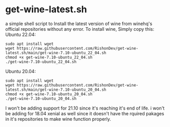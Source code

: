 # get-wine-latest.sh
a simple shell script to Install the latest version of wine from winehq's official repositories without any error.
To install wine, Simply copy this:
Ubuntu 22.04:
```
sudo apt install wget
wget https://raw.githubusercontent.com/RishonDev/get-wine-latest.sh/main/get-wine-7.10-ubuntu_22_04.sh
chmod +x get-wine-7.10-ubuntu_22_04.sh
./get-wine-7.10-ubuntu_22_04.sh
```
Ubuntu 20.04:
```
sudo apt install wget
wget https://raw.githubusercontent.com/RishonDev/get-wine-latest.sh/main/get-wine-7.10-ubuntu_20_04.sh
chmod +x get-wine-7.10-ubuntu_20_04.sh
./get-wine-7.10-ubuntu_20_04.sh
```

I won't be adding support for 21.10 since it's reaching it's end of life. i won't be adding for 18.04 xenial as well since it doesn't have the rquired pakages in it's repositories to make wine function properly.

